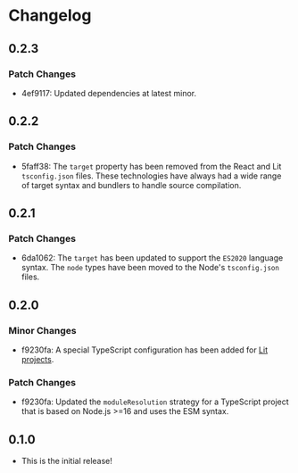 # Changelog

## 0.2.3

### Patch Changes

- 4ef9117: Updated dependencies at latest minor.

## 0.2.2

### Patch Changes

- 5faff38: The `target` property has been removed from the React and Lit `tsconfig.json` files. These technologies have always had a wide range of target syntax and bundlers to handle source compilation.

## 0.2.1

### Patch Changes

- 6da1062: The `target` has been updated to support the `ES2020` language syntax. The `node` types have been moved to the Node's `tsconfig.json` files.

## 0.2.0

### Minor Changes

- f9230fa: A special TypeScript configuration has been added for [Lit projects](https://lit.dev/).

### Patch Changes

- f9230fa: Updated the `moduleResolution` strategy for a TypeScript project that is based on Node.js >=16 and uses the ESM syntax.

## 0.1.0

- This is the initial release!

